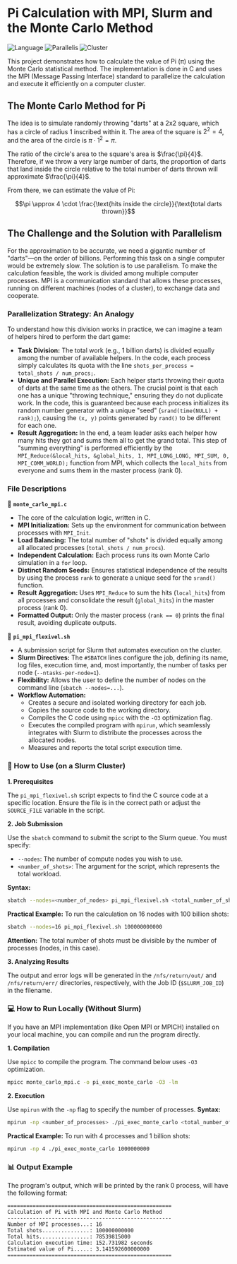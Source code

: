 # Pi Calculation with MPI, Slurm and the Monte Carlo Method

![Language](https://img.shields.io/badge/Linguagem-C-blue.svg)
![Parallelis](https://img.shields.io/badge/Framework-MPI-orange.svg)
![Cluster](https://img.shields.io/badge/Gerenciador-Slurm-red.svg)

This project demonstrates how to calculate the value of Pi (π) using the Monte Carlo statistical method. The implementation is done in C and uses the MPI (Message Passing Interface) standard to parallelize the calculation and execute it efficiently on a computer cluster.

## The Monte Carlo Method for Pi

The idea is to simulate randomly throwing "darts" at a 2x2 square, which has a circle of radius 1 inscribed within it. The area of the square is $2^2 = 4$, and the area of the circle is $\pi \cdot 1^2 = \pi$.

The ratio of the circle's area to the square's area is $\frac{\pi}{4}$. Therefore, if we throw a very large number of darts, the proportion of darts that land inside the circle relative to the total number of darts thrown will approximate $\frac{\pi}{4}$.

From there, we can estimate the value of Pi:

$$\pi \approx 4 \cdot \frac{\text{hits inside the circle}}{\text{total darts thrown}}$$

## The Challenge and the Solution with Parallelism

For the approximation to be accurate, we need a gigantic number of "darts"—on the order of billions. Performing this task on a single computer would be extremely slow. The solution is to use parallelism. To make the calculation feasible, the work is divided among multiple computer processes. MPI is a communication standard that allows these processes, running on different machines (nodes of a cluster), to exchange data and cooperate.

### Parallelization Strategy: An Analogy

To understand how this division works in practice, we can imagine a team of helpers hired to perform the dart game:

* **Task Division:** The total work (e.g., 1 billion darts) is divided equally among the number of available helpers. In the code, each process simply calculates its quota with the line `shots_per_process = total_shots / num_procs;`.
* **Unique and Parallel Execution:** Each helper starts throwing their quota of darts at the same time as the others. The crucial point is that each one has a unique "throwing technique," ensuring they do not duplicate work. In the code, this is guaranteed because each process initializes its random number generator with a unique "seed" (`srand(time(NULL) + rank);`), causing the `(x, y)` points generated by `rand()` to be different for each one.
* **Result Aggregation:** In the end, a team leader asks each helper how many hits they got and sums them all to get the grand total. This step of "summing everything" is performed efficiently by the `MPI_Reduce(&local_hits, &global_hits, 1, MPI_LONG_LONG, MPI_SUM, 0, MPI_COMM_WORLD);` function from MPI, which collects the `local_hits` from everyone and sums them in the master process (rank 0).

### File Descriptions

📄 **`monte_carlo_mpi.c`**

* The core of the calculation logic, written in C.
* **MPI Initialization:** Sets up the environment for communication between processes with `MPI_Init`.
* **Load Balancing:** The total number of "shots" is divided equally among all allocated processes (`total_shots / num_procs`).
* **Independent Calculation:** Each process runs its own Monte Carlo simulation in a `for` loop.
* **Distinct Random Seeds:** Ensures statistical independence of the results by using the process `rank` to generate a unique seed for the `srand()` function.
* **Result Aggregation:** Uses `MPI_Reduce` to sum the hits (`local_hits`) from all processes and consolidate the result (`global_hits`) in the master process (rank 0).
* **Formatted Output:** Only the master process (`rank == 0`) prints the final result, avoiding duplicate outputs.

📜 **`pi_mpi_flexivel.sh`**

* A submission script for Slurm that automates execution on the cluster.
* **Slurm Directives:** The `#SBATCH` lines configure the job, defining its name, log files, execution time, and, most importantly, the number of tasks per node (`--ntasks-per-node=1`).
* **Flexibility:** Allows the user to define the number of nodes on the command line (`sbatch --nodes=...`).
* **Workflow Automation:**
    * Creates a secure and isolated working directory for each job.
    * Copies the source code to the working directory.
    * Compiles the C code using `mpicc` with the `-O3` optimization flag.
    * Executes the compiled program with `mpirun`, which seamlessly integrates with Slurm to distribute the processes across the allocated nodes.
    * Measures and reports the total script execution time.

### 🚀 How to Use (on a Slurm Cluster)

**1. Prerequisites**

The `pi_mpi_flexivel.sh` script expects to find the C source code at a specific location. Ensure the file is in the correct path or adjust the `SOURCE_FILE` variable in the script.

**2. Job Submission**

Use the `sbatch` command to submit the script to the Slurm queue. You must specify:
* `--nodes`: The number of compute nodes you wish to use.
* `<number_of_shots>`: The argument for the script, which represents the total workload.

**Syntax:**
```bash
sbatch --nodes=<number_of_nodes> pi_mpi_flexivel.sh <total_number_of_shots>
```

**Practical Example:** To run the calculation on 16 nodes with 100 billion shots:
```bash
sbatch --nodes=16 pi_mpi_flexivel.sh 100000000000
```
**Attention:** The total number of shots must be divisible by the number of processes (nodes, in this case).

**3. Analyzing Results**

The output and error logs will be generated in the `/nfs/return/out/` and `/nfs/return/err/` directories, respectively, with the Job ID (`$SLURM_JOB_ID`) in the filename.

### 💻 How to Run Locally (Without Slurm)

If you have an MPI implementation (like Open MPI or MPICH) installed on your local machine, you can compile and run the program directly.

**1. Compilation**

Use `mpicc` to compile the program. The command below uses `-O3` optimization.
```bash
mpicc monte_carlo_mpi.c -o pi_exec_monte_carlo -O3 -lm
```

**2. Execution**

Use `mpirun` with the `-np` flag to specify the number of processes.
**Syntax:**
```bash
mpirun -np <number_of_processes> ./pi_exec_monte_carlo <total_number_of_shots>
```
**Practical Example:** To run with 4 processes and 1 billion shots:
```bash
mpirun -np 4 ./pi_exec_monte_carlo 1000000000
```

### 📊 Output Example

The program's output, which will be printed by the rank 0 process, will have the following format:

```
====================================================
Calculation of Pi with MPI and Monte Carlo Method
----------------------------------------------------
Number of MPI processes...: 16
Total shots...............: 100000000000
Total hits................: 78539815000
Calculation execution time: 152.731982 seconds
Estimated value of Pi.....: 3.141592600000000
====================================================
```